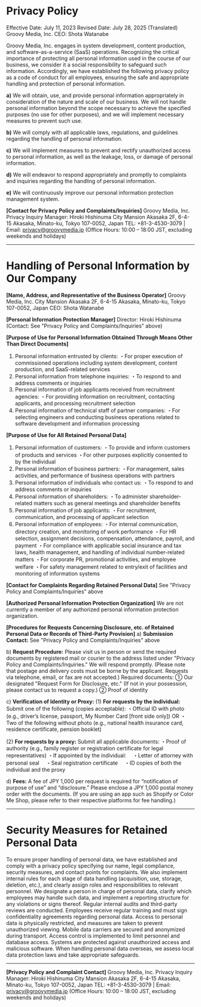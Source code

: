 # Privacy Policy

Effective Date: July 11, 2023
Revised Date: July 28, 2025 (Translated)
Groovy Media, Inc.
CEO: Shota Watanabe

Groovy Media, Inc. engages in system development, content production, and software-as-a-service (SaaS) operations. Recognizing the critical importance of protecting all personal information used in the course of our business, we consider it a social responsibility to safeguard such information. Accordingly, we have established the following privacy policy as a code of conduct for all employees, ensuring the safe and appropriate handling and protection of personal information.

**a)** We will obtain, use, and provide personal information appropriately in consideration of the nature and scale of our business. We will not handle personal information beyond the scope necessary to achieve the specified purposes (no use for other purposes), and we will implement necessary measures to prevent such use.

**b)** We will comply with all applicable laws, regulations, and guidelines regarding the handling of personal information.

**c)** We will implement measures to prevent and rectify unauthorized access to personal information, as well as the leakage, loss, or damage of personal information.

**d)** We will endeavor to respond appropriately and promptly to complaints and inquiries regarding the handling of personal information.

**e)** We will continuously improve our personal information protection management system.

**\[Contact for Privacy Policy and Complaints/Inquiries]**
Groovy Media, Inc.
Privacy Inquiry Manager: Hiroki Hishinuma
City Mansion Akasaka 2F, 6-4-15 Akasaka, Minato-ku, Tokyo 107-0052, Japan
TEL: +81-3-4530-3079 | Email: [privacy@groovymedia.jp](mailto:privacy@groovymedia.jp)
(Office Hours: 10:00 – 18:00 JST, excluding weekends and holidays)

---

# Handling of Personal Information by Our Company

**\[Name, Address, and Representative of the Business Operator]**
Groovy Media, Inc.
City Mansion Akasaka 2F, 6-4-15 Akasaka, Minato-ku, Tokyo 107-0052, Japan
CEO: Shota Watanabe

**\[Personal Information Protection Manager]**
Director: Hiroki Hishinuma (Contact: See "Privacy Policy and Complaints/Inquiries" above)

**\[Purpose of Use for Personal Information Obtained Through Means Other Than Direct Documents]**

1. Personal information entrusted by clients:
   ・For proper execution of commissioned operations including system development, content production, and SaaS-related services
2. Personal information from telephone inquiries:
   ・To respond to and address comments or inquiries
3. Personal information of job applicants received from recruitment agencies:
   ・For providing information on recruitment, contacting applicants, and processing recruitment selection
4. Personal information of technical staff of partner companies:
   ・For selecting engineers and conducting business operations related to software development and information processing

**\[Purpose of Use for All Retained Personal Data]**

1. Personal information of customers:
   ・To provide and inform customers of products and services
   ・For other purposes explicitly consented to by the individual
2. Personal information of business partners:
   ・For management, sales activities, and performance of business operations with partners
3. Personal information of individuals who contact us:
   ・To respond to and address comments or inquiries
4. Personal information of shareholders:
   ・To administer shareholder-related matters such as general meetings and shareholder benefits
5. Personal information of job applicants:
   ・For recruitment, communication, and processing of applicant selection
6. Personal information of employees:
   ・For internal communication, directory creation, and monitoring of work performance
   ・For HR selection, assignment decisions, compensation, attendance, payroll, and payment
   ・For compliance with applicable social insurance and tax laws, health management, and handling of individual number-related matters
   ・For corporate PR, promotional activities, and employee welfare
   ・For safety management related to entry/exit of facilities and monitoring of information systems

**\[Contact for Complaints Regarding Retained Personal Data]**
See "Privacy Policy and Complaints/Inquiries" above

**\[Authorized Personal Information Protection Organization]**
We are not currently a member of any authorized personal information protection organization.

**\[Procedures for Requests Concerning Disclosure, etc. of Retained Personal Data or Records of Third-Party Provision]**
a) **Submission Contact:**
See "Privacy Policy and Complaints/Inquiries" above

b) **Request Procedure:**
Please visit us in person or send the required documents by registered mail or courier to the address listed under "Privacy Policy and Complaints/Inquiries." We will respond promptly. (Please note that postage and delivery costs must be borne by the applicant. Requests via telephone, email, or fax are not accepted.)
Required documents:
① Our designated "Request Form for Disclosure, etc." (If not in your possession, please contact us to request a copy.)
② Proof of identity

c) **Verification of Identity or Proxy:**
(1) **For requests by the individual:**
Submit one of the following (copies acceptable):
・Official ID with photo (e.g., driver’s license, passport, My Number Card \[front side only])
OR
・Two of the following without photo (e.g., national health insurance card, residence certificate, pension booklet)

(2) **For requests by a proxy:**
Submit all applicable documents:
・Proof of authority (e.g., family register or registration certificate for legal representatives)
・If appointed by the individual:
　・Letter of attorney with personal seal
　・Seal registration certificate
　・ID copies of both the individual and the proxy

d) **Fees:**
A fee of JPY 1,000 per request is required for “notification of purpose of use” and “disclosure.” Please enclose a JPY 1,000 postal money order with the documents. (If you are using an app such as Shopify or Color Me Shop, please refer to their respective platforms for fee handling.)

---

# Security Measures for Retained Personal Data

To ensure proper handling of personal data, we have established and comply with a privacy policy specifying our name, legal compliance, security measures, and contact points for complaints.
We also implement internal rules for each stage of data handling (acquisition, use, storage, deletion, etc.), and clearly assign roles and responsibilities to relevant personnel.
We designate a person in charge of personal data, clarify which employees may handle such data, and implement a reporting structure for any violations or signs thereof. Regular internal audits and third-party reviews are conducted.
Employees receive regular training and must sign confidentiality agreements regarding personal data.
Access to personal data is physically restricted, and measures are taken to prevent unauthorized viewing. Mobile data carriers are secured and anonymized during transport.
Access control is implemented to limit personnel and database access. Systems are protected against unauthorized access and malicious software.
When handling personal data overseas, we assess local data protection laws and take appropriate safeguards.

---

**\[Privacy Policy and Complaint Contact]**
Groovy Media, Inc.
Privacy Inquiry Manager: Hiroki Hishinuma
City Mansion Akasaka 2F, 6-4-15 Akasaka, Minato-ku, Tokyo 107-0052, Japan
TEL: +81-3-4530-3079 | Email: [privacy@groovymedia.jp](mailto:privacy@groovymedia.jp)
(Office Hours: 10:00 – 18:00 JST, excluding weekends and holidays)
